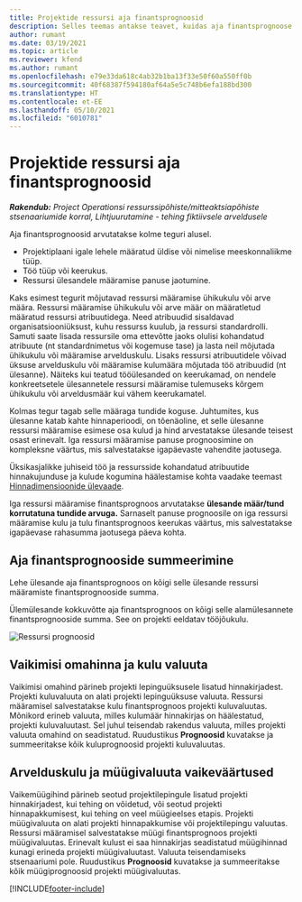 ```yaml
---
title: Projektide ressursi aja finantsprognoosid
description: Selles teemas antakse teavet, kuidas aja finantsprognoose arvutatakse.
author: rumant
ms.date: 03/19/2021
ms.topic: article
ms.reviewer: kfend
ms.author: rumant
ms.openlocfilehash: e79e33da618c4ab32b1ba13f33e50f60a550ff0b
ms.sourcegitcommit: 40f68387f594180af64a5e5c748b6efa188bd300
ms.translationtype: HT
ms.contentlocale: et-EE
ms.lasthandoff: 05/10/2021
ms.locfileid: "6010781"
---
```

# <a name="financial-estimates-for-resource-time-on-projects"></a>Projektide ressursi aja finantsprognoosid

_**Rakendub:** Project Operationsi ressurssipõhiste/mitteaktsiapõhiste stsenaariumide korral,  Lihtjuurutamine - tehing fiktiivsele arveldusele_

Aja finantsprognoosid arvutatakse kolme teguri alusel. 

- Projektiplaani igale lehele määratud üldise või nimelise meeskonnaliikme tüüp. 
- Töö tüüp või keerukus.
- Ressursi ülesandele määramise panuse jaotumine. 

Kaks esimest tegurit mõjutavad ressursi määramise ühikukulu või arve määra. Ressursi määramise ühikukulu või arve määr on määratletud määratud ressursi atribuutidega. Need atribuudid sisaldavad organisatsiooniüksust, kuhu ressurss kuulub, ja ressursi standardrolli. Samuti saate lisada ressursile oma ettevõtte jaoks olulisi kohandatud atribuute (nt standardnimetus või kogemuse tase) ja lasta neil mõjutada ühikukulu või määramise arvelduskulu.
Lisaks ressursi atribuutidele võivad üksuse arvelduskulu või määramise kulumäära mõjutada töö atribuudid (nt ülesanne). Näiteks kui teatud tööülesanded on keerukamad, on nendele konkreetsetele ülesannetele ressursi määramise tulemuseks kõrgem ühikukulu või arveldusmäär kui vähem keerukamatel.   

Kolmas tegur tagab selle määraga tundide koguse. Juhtumites, kus ülesanne katab kahte hinnaperioodi, on tõenäoline, et selle ülesanne ressursi määramise esimese osa kulud ja hind arvestatakse ülesande teisest osast erinevalt. Iga ressursi määramise panuse prognoosimine on kompleksne väärtus, mis salvestatakse igapäevaste vahendite jaotusega.

Üksikasjalikke juhiseid töö ja ressursside kohandatud atribuutide hinnakujunduse ja kulude kogumina häälestamise kohta vaadake teemast [Hinnadimensioonide ülevaade](../pricing-costing/pricing-dimensions-overview.md).

Iga ressursi määramise finantsprognoos arvutatakse **ülesande määr/tund korrutatuna tundide arvuga.**  Sarnaselt panuse prognoosile on iga ressursi määramise kulu ja tulu finantsprognoos keerukas väärtus, mis salvestatakse igapäevase rahasumma jaotusega päeva kohta. 

## <a name="summarizing-financial-estimates-for-time"></a>Aja finantsprognooside summeerimine
Lehe ülesande aja finantsprognoos on kõigi selle ülesande ressursi määramiste finantsprognooside summa.

Ülemülesande kokkuvõtte aja finantsprognoos on kõigi selle alamülesannete finantsprognooside summa. See on projekti eeldatav tööjõukulu. 

![Ressursi prognoosid](./media/navigation12.png)

## <a name="default-cost-price-and-cost-currency"></a>Vaikimisi omahinna ja kulu valuuta

Vaikimisi omahind pärineb projekti lepinguüksusele lisatud hinnakirjadest. Projekti kuluvaluuta on alati projekti lepinguüksuse valuuta. Ressursi määramisel salvestatakse kulu finantsprognoos projekti kuluvaluutas. Mõnikord erineb valuuta, milles kulumäär hinnakirjas on häälestatud, projekti kuluvaluutast. Sel juhul teisendab rakendus valuuta, milles projekti valuuta omahind on seadistatud. Ruudustikus **Prognoosid** kuvatakse ja summeeritakse kõik kuluprognoosid projekti kuluvaluutas. 

## <a name="default-bill-rate-and-sales-currency"></a>Arvelduskulu ja müügivaluuta vaikeväärtused

Vaikemüügihind pärineb seotud projektilepingule lisatud projekti hinnakirjadest, kui tehing on võidetud, või seotud projekti hinnapakkumisest, kui tehing on veel müügieelses etapis. Projekti müügivaluuta on alati projekti hinnapakkumise või projektilepingu valuutas. Ressursi määramisel salvestatakse müügi finantsprognoos projekti müügivaluutas. Erinevalt kulust ei saa hinnakirjas seadistatud müügihinnad kunagi erineda projekti müügivaluutast. Valuuta teisendamiseks stsenaariumi pole. Ruudustikus **Prognoosid** kuvatakse ja summeeritakse kõik müügiprognoosid projekti müügivaluutas. 

[!INCLUDE[footer-include](../includes/footer-banner.md)]
